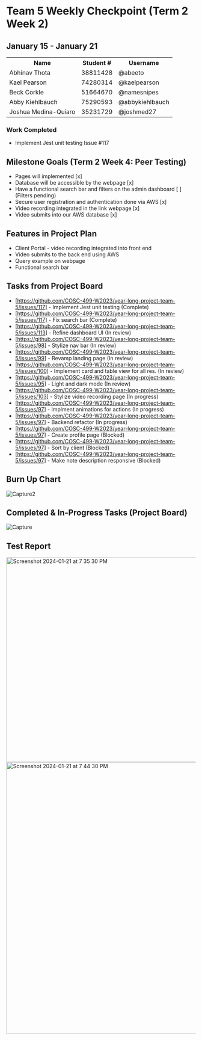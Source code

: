 # Team 5 Weekly Checkpoint (Term 2 Week 2)
## January 15 - January 21
<table>
  <tr><th>Name</th><th>Student #</th><th>Username</th></tr>
  <tr><td>Abhinav Thota</td><td>38811428</td><td>@abeeto</td></tr>
  <tr><td>Kael Pearson</td><td>74280314</td><td>@kaelpearson</td></tr>
  <tr><td>Beck Corkle</td><td>51664670</td><td>@namesnipes</td></tr>
  <tr><td>Abby Kiehlbauch</td><td>75290593</td><td>@abbykiehlbauch</td></tr>
  <tr><td>Joshua Medina-Quiaro</td><td>35231729</td><td>@joshmed27</td></tr>
</table>

### Work Completed
- Implement Jest unit testing Issue #117

## Milestone Goals (Term 2 Week 4: Peer Testing)
- Pages will implemented [x]
- Database will be accessible by the webpage [x]
- Have a functional search bar and filters on the admin dashboard [ ] (Filters pending)
- Secure user registration and authentication done via AWS [x]
- Video recording integrated in the link webpage [x]
- Video submits into our AWS database [x]

## Features in Project Plan
- Client Portal - video recording integrated into front end
- Video submits to the back end using AWS
- Query example on webpage
- Functional search bar

## Tasks from Project Board
- [https://github.com/COSC-499-W2023/year-long-project-team-5/issues/117] - Implement Jest unit testing (Complete)
- [https://github.com/COSC-499-W2023/year-long-project-team-5/issues/117] - Fix search bar (Complete)
- [https://github.com/COSC-499-W2023/year-long-project-team-5/issues/113] - Refine dashboard UI (In review)
- [https://github.com/COSC-499-W2023/year-long-project-team-5/issues/98] - Stylize nav bar (In review)
- [https://github.com/COSC-499-W2023/year-long-project-team-5/issues/99] - Revamp landing page (In review)
- [https://github.com/COSC-499-W2023/year-long-project-team-5/issues/100] - Implement card and table view for all res. (In review)
- [https://github.com/COSC-499-W2023/year-long-project-team-5/issues/95] - Light and dark mode (In review)
- [https://github.com/COSC-499-W2023/year-long-project-team-5/issues/103] - Stylize video recording page (In progress)
- [https://github.com/COSC-499-W2023/year-long-project-team-5/issues/97] - Implment animations for actions (In progress)
- [https://github.com/COSC-499-W2023/year-long-project-team-5/issues/97] - Backend refactor (In progress)
- [https://github.com/COSC-499-W2023/year-long-project-team-5/issues/97] - Create profile page (Blocked)
- [https://github.com/COSC-499-W2023/year-long-project-team-5/issues/97] - Sort by client (Blocked)
- [https://github.com/COSC-499-W2023/year-long-project-team-5/issues/97] - Make note description responsive (Blocked)


## Burn Up Chart
![Capture2](https://github.com/COSC-499-W2023/year-long-project-team-5/assets/60419500/3c2243a6-7265-47e3-be92-b46e50839372)

## Completed & In-Progress Tasks (Project Board)
![Capture](https://github.com/COSC-499-W2023/year-long-project-team-5/assets/60419500/97d51b2a-6fe6-449f-9106-08e649a7030f)

## Test Report
<img width="545" alt="Screenshot 2024-01-21 at 7 35 30 PM" src="https://github.com/COSC-499-W2023/year-long-project-team-5/assets/60419500/1151f853-37d2-473c-9937-cf3644727e34">
<img width="723" alt="Screenshot 2024-01-21 at 7 44 30 PM" src="https://github.com/COSC-499-W2023/year-long-project-team-5/assets/60419500/55ef9305-5109-4362-b56c-f3bde0dd49ca">

